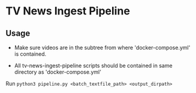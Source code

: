# TV News Ingest Pipeline

## Usage

* Make sure videos are in the subtree from where 'docker-compose.yml' is
  contained.

* All tv-news-ingest-pipeline scripts should be contained in same 
  directory as 'docker-compose.yml'

Run `python3 pipeline.py <batch_textfile_path> <output_dirpath>`

